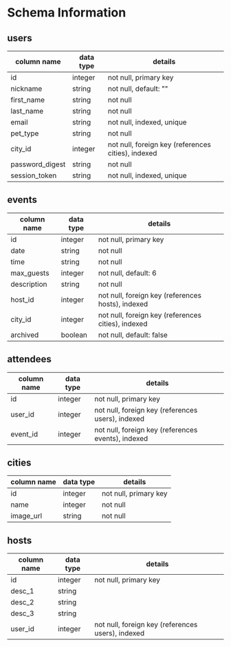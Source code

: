 # Schema Information

## users
column name     | data type | details
----------------|-----------|-----------------------
id              | integer   | not null, primary key
nickname        | string    | not null, default: ""
first_name      | string    | not null
last_name       | string    | not null
email           | string    | not null, indexed, unique
pet_type        | string    | not null
city_id         | integer   | not null, foreign key (references cities), indexed
password_digest | string    | not null
session_token   | string    | not null, indexed, unique

## events
column name | data type | details
------------|-----------|-----------------------
id          | integer   | not null, primary key
date        | string    | not null
time        | string    | not null
max_guests  | integer   | not null, default: 6
description | string    | not null
host_id     | integer   | not null, foreign key (references hosts), indexed
city_id     | integer   | not null, foreign key (references cities), indexed
archived    | boolean   | not null, default: false

## attendees
column name | data type | details
------------|-----------|-----------------------
id          | integer   | not null, primary key
user_id     | integer   | not null, foreign key (references users), indexed
event_id    | integer   | not null, foreign key (references events), indexed

## cities
column name | data type | details
------------|-----------|-----------------------
id          | integer   | not null, primary key
name        | integer   | not null
image_url   | string    | not null

## hosts
column name | data type | details
------------|-----------|-----------------------
id          | integer   | not null, primary key
desc_1      | string    |
desc_2      | string    |
desc_3      | string    |
user_id     | integer   | not null, foreign key (references users), indexed
